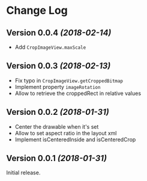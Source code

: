 Change Log
==========

Version 0.0.4 *(2018-02-14)*
----------------------------

- Add `CropImageView.maxScale`

Version 0.0.3 *(2018-02-13)*
----------------------------

- Fix typo in `CropImageView.getCroppedBitmap`
- Implement property `imageRotation`
- Allow to retrieve the croppedRect in relative values

Version 0.0.2 *(2018-01-31)*
----------------------------

- Center the drawable when it's set
- Allow to set aspect ratio in the layout xml
- Implement isCenteredInside and isCenteredCrop


Version 0.0.1 *(2018-01-31)*
----------------------------

Initial release.
